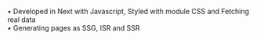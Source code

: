 • Developed in Next with Javascript, Styled with module CSS and Fetching real data<br />
• Generating pages as SSG, ISR and SSR
